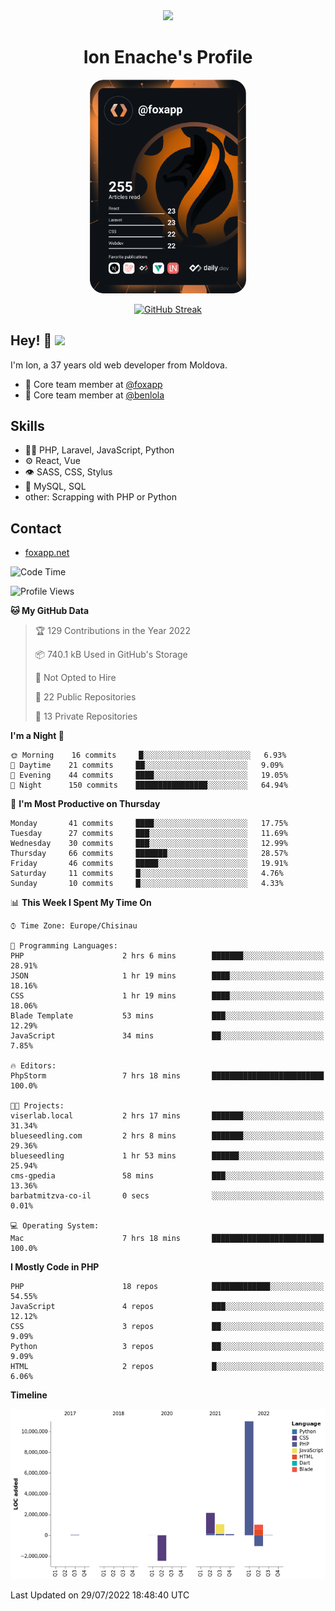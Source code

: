 <div id="header" align="center">
  <img src="https://media.giphy.com/media/M9gbBd9nbDrOTu1Mqx/giphy.gif" width="100"/>
	<h1>Ion Enache's Profile</h1>
</div>
<div align="center">
	<a href="https://app.daily.dev/foxapp"><img src="https://github.com/foxapp/foxapp/blob/master/devcard.svg" width="250" alt="Ion Enache's Dev Card"/></a>
</div>


<div align="center">
	
[![GitHub Streak](http://github-readme-streak-stats.herokuapp.com?user=foxapp&hide_border=true&date_format=M%20j%5B%2C%20Y%5D)](https://git.io/streak-stats)
	
</div>


## Hey! 👋 <img src="https://media.giphy.com/media/hvRJCLFzcasrR4ia7z/giphy.gif" width="30px"/>
I'm Ion, a 37 years old web developer from Moldova.


- 👥 Core team member at [@foxapp](https://github.com/foxapp)
- 👥 Core team member at [@benlola](https://github.com/benlola)

## Skills
- 👨‍💻 PHP, Laravel, JavaScript, Python
- ⚙️ React, Vue
- 👁️ SASS, CSS, Stylus
- 💽 MySQL, SQL
- other: Scrapping with PHP or Python

## Contact
- [foxapp.net](https://www.foxapp.net)

<!--START_SECTION:waka-->
![Code Time](http://img.shields.io/badge/Code%20Time-827%20hrs%2012%20mins-blue)

![Profile Views](http://img.shields.io/badge/Profile%20Views-0-blue)

**🐱 My GitHub Data** 

> 🏆 129 Contributions in the Year 2022
 > 
> 📦 740.1 kB Used in GitHub's Storage 
 > 
> 🚫 Not Opted to Hire
 > 
> 📜 22 Public Repositories 
 > 
> 🔑 13 Private Repositories  
 > 
**I'm a Night 🦉** 

```text
🌞 Morning    16 commits     █░░░░░░░░░░░░░░░░░░░░░░░░   6.93% 
🌆 Daytime    21 commits     ██░░░░░░░░░░░░░░░░░░░░░░░   9.09% 
🌃 Evening    44 commits     ████░░░░░░░░░░░░░░░░░░░░░   19.05% 
🌙 Night      150 commits    ████████████████░░░░░░░░░   64.94%

```
📅 **I'm Most Productive on Thursday** 

```text
Monday       41 commits     ████░░░░░░░░░░░░░░░░░░░░░   17.75% 
Tuesday      27 commits     ███░░░░░░░░░░░░░░░░░░░░░░   11.69% 
Wednesday    30 commits     ███░░░░░░░░░░░░░░░░░░░░░░   12.99% 
Thursday     66 commits     ███████░░░░░░░░░░░░░░░░░░   28.57% 
Friday       46 commits     █████░░░░░░░░░░░░░░░░░░░░   19.91% 
Saturday     11 commits     █░░░░░░░░░░░░░░░░░░░░░░░░   4.76% 
Sunday       10 commits     █░░░░░░░░░░░░░░░░░░░░░░░░   4.33%

```


📊 **This Week I Spent My Time On** 

```text
⌚︎ Time Zone: Europe/Chisinau

💬 Programming Languages: 
PHP                      2 hrs 6 mins        ███████░░░░░░░░░░░░░░░░░░   28.91% 
JSON                     1 hr 19 mins        ████░░░░░░░░░░░░░░░░░░░░░   18.16% 
CSS                      1 hr 19 mins        ████░░░░░░░░░░░░░░░░░░░░░   18.06% 
Blade Template           53 mins             ███░░░░░░░░░░░░░░░░░░░░░░   12.29% 
JavaScript               34 mins             ██░░░░░░░░░░░░░░░░░░░░░░░   7.85%

🔥 Editors: 
PhpStorm                 7 hrs 18 mins       █████████████████████████   100.0%

🐱‍💻 Projects: 
viserlab.local           2 hrs 17 mins       ███████░░░░░░░░░░░░░░░░░░   31.34% 
blueseedling.com         2 hrs 8 mins        ███████░░░░░░░░░░░░░░░░░░   29.36% 
blueseedling             1 hr 53 mins        ██████░░░░░░░░░░░░░░░░░░░   25.94% 
cms-gpedia               58 mins             ███░░░░░░░░░░░░░░░░░░░░░░   13.36% 
barbatmitzva-co-il       0 secs              ░░░░░░░░░░░░░░░░░░░░░░░░░   0.01%

💻 Operating System: 
Mac                      7 hrs 18 mins       █████████████████████████   100.0%

```

**I Mostly Code in PHP** 

```text
PHP                      18 repos            █████████████░░░░░░░░░░░░   54.55% 
JavaScript               4 repos             ███░░░░░░░░░░░░░░░░░░░░░░   12.12% 
CSS                      3 repos             ██░░░░░░░░░░░░░░░░░░░░░░░   9.09% 
Python                   3 repos             ██░░░░░░░░░░░░░░░░░░░░░░░   9.09% 
HTML                     2 repos             █░░░░░░░░░░░░░░░░░░░░░░░░   6.06%

```


**Timeline**

![Chart not found](https://raw.githubusercontent.com/foxapp/foxapp/master/charts/bar_graph.png) 


 Last Updated on 29/07/2022 18:48:40 UTC
<!--END_SECTION:waka-->

